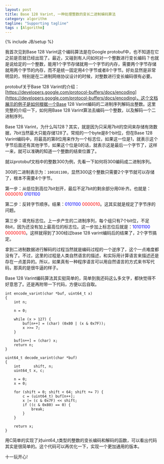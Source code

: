 ```yaml
---
layout: post
title: Base 128 Varint, 一种处理整数的变长二进制编码算法
category: algorithm
tagline: "Supporting tagline"
tags : [Algorithm]
---
```

{% include JB/setup %}


我首次见到Base 128 Varint这个编码算法是在Google protobuf中，也不知道在它之前是否就已经出现了。最近，又碰到有人问如何对一个整数进行变长编码？也就是说给定的一个整数，能用1个字节存储就用一个字节的内存，需要两个字节存储就用两个字节的内存，而不是统一固定用4个字节或者8个字节。好处显然是非常明显的，特别是在二进制网络协议设计的时候，对整数进行变长编码很有必要。

protobuf关于Base 128 Varint的介绍：[https://developers.google.com/protocol-buffers/docs/encoding](https://developers.google.com/protocol-buffers/docs/encoding)，这个文档展示的例子是如何根据一个Base 128 Varint编码的二进制序列解码出整数。这里完整的介绍一下，如何用Base 128 Varint算法去编码一个整数，以及解码一个二进制序列。

Base 128 Varint，为什么叫128？其实，就是因为只采用7bit的空间来存储有效数据，7bit当然最大只能存储128了。常规的一个byte是8个bit位，但在Base 128 Varint编码中，将最高的第8位用来作为一个标志位，如果这一位是1，就表示这个字节后面还有其他字节，如果这个位是0的话，就表示这是最后一个字节了，这样一来，就可以准确的知道一个整数的结束位置了。

就以protobuf文档中的整数300为例，先看一下如何将300编码成二进制序列。

300的二进制表示为：`100101100`，显然300这个整数只需要2个字节就可以存储了，根本不需要4个字节。

第一步：从低位到高位7bit划开，最后不足7bit的剩余部分用0补齐。也就是：<font color="red">0000010</font> <font color="blue">0101100</font>

第二步：反转字节顺序。结果：<font color="blue">0101100</font> <font color="red">0000010</font>。这其实就是规定了字节序的问题。

第三步：填充标志位。上一步产生的二进制序列，每个组只有7个bit位，不足8bit，因为还没有加上最高位的标志位。这一步加上标志位后就是：<font color="blue">10101100</font> <font color="red">00000010</font>。这样就得到了300经过base 128 varint编码后的结果了，2个字节搞定。

拿到二进制数据进行解码的过程当然就是编码过程的一个逆序了，这个一点难度都没有了。不过，这里的过程是人类自然语言的描述，和实际用计算语言来描述还是存在一点差异的。所以，如果真有一种程序语言可以用自然语言的方式来书写代码，那真的是很牛逼的样子。

Base 128 Varint编码算法其实挺简单的，简单到我还码这么多文字，都快觉得不好意思了。还是再附带一下代码，方便以后自取。

	int encode_varint(char *buf, uint64_t x)
    {
        int n;

        n = 0;

        while (x > 127) {
            buf[n++] = (char) (0x80 | (x & 0x7F));
            x >>= 7;
        }

        buf[n++] = (char) x;
        return n;
    }

    uint64_t decode_varint(char *buf)
    {
        int      shift, n;
        uint64_t x, c;

        n = 0;
        x = 0;

        for (shift = 0; shift < 64; shift += 7) {
            c = (uint64_t) buf[n++];
            x |= (c & 0x7F) << shift;
            if ((c & 0x80) == 0) {
                break;
            }
        }

        return x;
    }


用C简单的实现了对uint64_t类型的整数的变长编码和解码的函数，可以看出代码其实是很简单的。这个代码可以再优化一下，实现一个更加通用的版本。

十一玩开心!



